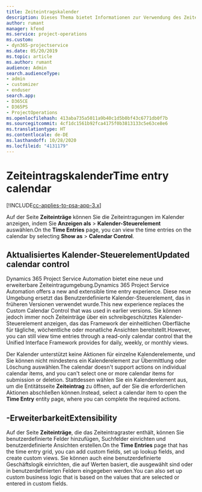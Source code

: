```yaml
---
title: Zeiteintragskalender
description: Dieses Thema bietet Informationen zur Verwendung des Zeiteintragskalenders.
author: rumant
manager: kfend
ms.service: project-operations
ms.custom:
- dyn365-projectservice
ms.date: 05/20/2019
ms.topic: article
ms.author: rumant
audience: Admin
search.audienceType:
- admin
- customizer
- enduser
search.app:
- D365CE
- D365PS
- ProjectOperations
ms.openlocfilehash: 413aba735a5011a9b40c1d5b0bf43c6771db0f7b
ms.sourcegitcommit: 4cf1dc1561b92fca4175f0b3813133c5e63ce8e6
ms.translationtype: HT
ms.contentlocale: de-DE
ms.lasthandoff: 10/28/2020
ms.locfileid: "4131179"
---
```

# <a name="time-entry-calendar"></a><span data-ttu-id="1dbd8-103">Zeiteintragskalender</span><span class="sxs-lookup"><span data-stu-id="1dbd8-103">Time entry calendar</span></span>

[!INCLUDE[cc-applies-to-psa-app-3.x](../includes/cc-applies-to-psa-app-3x.md)]

<span data-ttu-id="1dbd8-104">Auf der Seite **Zeiteinträge** können Sie die Zeiteintragungen im Kalender anzeigen, indem Sie **Anzeigen als** \> **Kalender-Steuerelement** auswählen.</span><span class="sxs-lookup"><span data-stu-id="1dbd8-104">On the **Time Entries** page, you can view the time entries on the calendar by selecting **Show as** \> **Calendar Control**.</span></span>

## <a name="updated-calendar-control"></a><span data-ttu-id="1dbd8-105">Aktualisiertes Kalender-Steuerelement</span><span class="sxs-lookup"><span data-stu-id="1dbd8-105">Updated calendar control</span></span>

<span data-ttu-id="1dbd8-106">Dynamics 365 Project Service Automation bietet eine neue und erweiterbare Zeiteintragumgebung.</span><span class="sxs-lookup"><span data-stu-id="1dbd8-106">Dynamics 365 Project Service Automation offers a new and extensible time entry experience.</span></span> <span data-ttu-id="1dbd8-107">Diese neue Umgebung ersetzt das Benutzerdefinierte Kalender-Steuerelement, das in früheren Versionen verwendet wurde.</span><span class="sxs-lookup"><span data-stu-id="1dbd8-107">This new experience replaces the Custom Calendar Control that was used in earlier versions.</span></span> <span data-ttu-id="1dbd8-108">Sie können jedoch immer noch Zeiteinträge über ein schreibgeschütztes Kalender-Steuerelement anzeigen, das das Framework der einheitlichen Oberfläche für tägliche, wöchentliche oder monatliche Ansichten bereitstellt.</span><span class="sxs-lookup"><span data-stu-id="1dbd8-108">However, you can still view time entries through a read-only calendar control that the Unified Interface Framework provides for daily, weekly, or monthly views.</span></span>

<span data-ttu-id="1dbd8-109">Der Kalender unterstützt keine Aktionen für einzelne Kalenderelemente, und Sie können nicht mindestens ein Kalenderelement zur Übermittlung oder Löschung auswählen.</span><span class="sxs-lookup"><span data-stu-id="1dbd8-109">The calendar doesn't support actions on individual calendar items, and you can't select one or more calendar items for submission or deletion.</span></span> <span data-ttu-id="1dbd8-110">Stattdessen wählen Sie ein Kalenderelement aus, um die Entitätsseite **Zeiteintrag** zu öffnen, auf der Sie die erforderlichen Aktionen abschließen können.</span><span class="sxs-lookup"><span data-stu-id="1dbd8-110">Instead, select a calendar item to open the **Time Entry** entity page, where you can complete the required actions.</span></span>

## <a name="extensibility"></a><span data-ttu-id="1dbd8-111">-Erweiterbarkeit</span><span class="sxs-lookup"><span data-stu-id="1dbd8-111">Extensibility</span></span>

<span data-ttu-id="1dbd8-112">Auf der Seite **Zeiteinträge**, die das Zeiteintragraster enthält, können Sie benutzerdefinierte Felder hinzufügen, Suchfelder einrichten und benutzerdefinierte Ansichten erstellen.</span><span class="sxs-lookup"><span data-stu-id="1dbd8-112">On the **Time Entries** page that has the time entry grid, you can add custom fields, set up lookup fields, and create custom views.</span></span> <span data-ttu-id="1dbd8-113">Sie können auch eine benutzerdefinierte Geschäftslogik einrichten, die auf Werten basiert, die ausgewählt sind oder in benutzerdefinierten Feldern eingegeben werden.</span><span class="sxs-lookup"><span data-stu-id="1dbd8-113">You can also set up custom business logic that is based on the values that are selected or entered in custom fields.</span></span>
